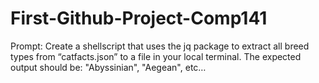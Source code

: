 # First-Github-Project-Comp141
Prompt: Create a shellscript that uses the jq package to extract all breed types from “catfacts.json” to a file in your local terminal. The expected output should be: "Abyssinian", "Aegean", etc…
